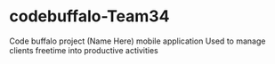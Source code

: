 # codebuffalo-Team34
Code buffalo project
(Name Here) mobile application
Used to manage clients freetime into productive activities
